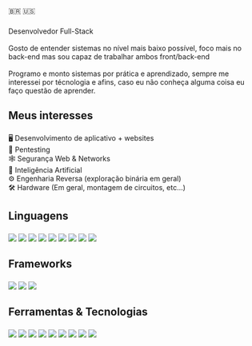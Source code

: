 🇧🇷 🇺🇸

###

<p align="left">Desenvolvedor Full-Stack<br><br> Gosto de entender sistemas no nível mais baixo possível, foco mais no back-end mas sou capaz de trabalhar ambos front/back-end<br><br>Programo e monto sistemas por prática e aprendizado, sempre me interessei por técnologia e afins, caso eu não conheça alguma coisa eu faço questão de aprender.</p>

###

<h2 align="left">Meus interesses</h2>

###

<p align="left">🖥️ Desenvolvimento de aplicativo + websites<br>🔐 Pentesting<br>🕸️ Segurança Web & Networks<br> 🧠 Inteligência Artificial <br> ⚙️ Engenharia Reversa (exploração binária em geral)<br> 🛠️ Hardware (Em geral, montagem de circuitos, etc...)</p>

###

<h2 align="left">Linguagens</h2>

###

<p align="left">
  <img src="https://img.shields.io/badge/-HTML5-E34F26?style=flat&logo=html5&logoColor=white" />
  <img src="https://img.shields.io/badge/-JavaScript-F7DF1E?style=flat&logo=javascript&logoColor=black" />
  <img src="https://img.shields.io/badge/-TypeScript-3178C6?style=flat&logo=typescript&logoColor=white" />
  <img src="https://img.shields.io/badge/-PHP-777BB4?style=flat&logo=php&logoColor=white" />
  <img src="https://img.shields.io/badge/-C-A8B9CC?style=flat&logo=c&logoColor=black" />
  <img src="https://img.shields.io/badge/-C++-00599C?style=flat&logo=cplusplus&logoColor=white" />
  <img src="https://img.shields.io/badge/-Kotlin-7F52FF?style=flat&logo=kotlin&logoColor=white" />
  <img src="https://img.shields.io/badge/-Java-007396?style=flat&logo=java&logoColor=white" />
  <img src="https://img.shields.io/badge/-Python-3776AB?style=flat&logo=python&logoColor=white" />
</p>

###

<h2 align="left">Frameworks</h2>

###

<p align="left">
  <img src="https://img.shields.io/badge/-Flask-000000?style=flat&logo=flask&logoColor=white" />
  <img src="https://img.shields.io/badge/-TailwindCSS-06B6D4?style=flat&logo=tailwindcss&logoColor=white" />
  <img src="https://img.shields.io/badge/-Express-000000?style=flat&logo=express&logoColor=white" />
</p>

###

<h2 align="left">Ferramentas & Tecnologias</h2>

###

<p align="left">
  <img src="https://img.shields.io/badge/-Docker-2496ED?style=flat&logo=docker&logoColor=white" />
  <img src="https://img.shields.io/badge/-Git-F05032?style=flat&logo=git&logoColor=white" />
  <img src="https://img.shields.io/badge/-CMake-064F8C?style=flat&logo=cmake&logoColor=white" />
  <img src="https://img.shields.io/badge/-GCC-00599C?style=flat&logo=gcc&logoColor=white" />
  <img src="https://img.shields.io/badge/-Discord.js-5865F2?style=flat&logo=discord&logoColor=white" />
  <img src="https://img.shields.io/badge/-Ubuntu-E95420?style=flat&logo=ubuntu&logoColor=white" />
  <img src="https://img.shields.io/badge/-Debian-A81D33?style=flat&logo=debian&logoColor=white" />
  <img src="https://img.shields.io/badge/-Bash-4EAA25?style=flat&logo=gnubash&logoColor=white" />
  <img src="https://img.shields.io/badge/-NPM-CB3837?style=flat&logo=npm&logoColor=white" />
</p>

